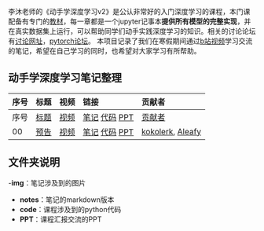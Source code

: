 李沐老师的《动手学深度学习v2》是公认非常好的入门深度学习的课程，本门课配备有专门的[教材](https://zh-v2.d2l.ai)，每一章都是一个jupyter记事本**提供所有模型的完整实现**，并在真实数据集上运行，可以帮助同学们动手实践深度学习的知识。相关的讨论论坛有[讨论网址](https://discuss.d2l.ai/c/chinese-version/16)，[pytorch论坛](https://discuss.pytorch.org)。
本项目记录了我们在寒假期间通过[b站视频](https://space.bilibili.com/1567748478/channel/seriesdetail?sid=358497)学习交流的笔记，希望在自己学习的同时，也希望对大家学习有所帮助。
## 动手学深度学习笔记整理
| 序号 | 标题 | 视频 | 链接 |贡献者 |
| :----| :---- | :----| :---- | :---- |
| 序号 | [标题](笔记链接网址) | [视频](b站视频网址) | [笔记](笔记链接) [代码](代码链接) [PPT](PPT链接)| [贡献者](贡献者主页网址) |
| 00 | [预告](https://github.com/yizhen20133868/DeepLearning-MuLi-Notes/blob/main/notes/00-%E9%A2%84%E5%91%8A.md) | [视频](https://www.bilibili.com/video/BV1if4y147hS?spm_id_from=333.999.0.0) | [笔记](https://github.com/yizhen20133868/DeepLearning-MuLi-Notes/blob/main/notes/00-%E9%A2%84%E5%91%8A.md) [代码](https://github.com/yizhen20133868/DeepLearning-MuLi-Notes/blob/main/code/code_demo.py) [PPT](https://github.com/yizhen20133868/DeepLearning-MuLi-Notes/blob/main/ppt/ppt_demo) | [kokolerk](https://github.com/kokolerk), [Aleafy](https://github.com/Aleafy) |
## 文件夹说明
-**img**：笔记涉及到的图片
- **notes**：笔记的markdown版本
- **code**：课程涉及到的python代码
- **PPT**：课程汇报交流的PPT
